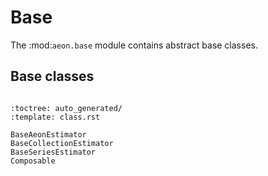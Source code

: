 # Base

The :mod:`aeon.base` module contains abstract base classes.

## Base classes

```{currentmodule} aeon.base
```

```{autosummary}
:toctree: auto_generated/
:template: class.rst

BaseAeonEstimator
BaseCollectionEstimator
BaseSeriesEstimator
Composable
```
